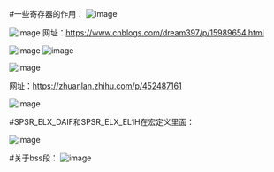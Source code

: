 #一些寄存器的作用：
![image](https://github.com/litterqi/operating-system/assets/123362884/37a1ee21-041e-485c-af43-dd8cfc841ced)

![image](https://github.com/litterqi/operating-system/assets/123362884/26ebe09a-a185-40f1-bc95-0b246201e1e5)
网址：https://www.cnblogs.com/dream397/p/15989654.html


![image](https://github.com/litterqi/operating-system/assets/123362884/4e099f70-07ef-4fa2-8bfa-d155ec91426e)
![image](https://github.com/litterqi/operating-system/assets/123362884/9bcf7e10-f0c2-4cc3-a067-78819914fc05)

![image](https://github.com/litterqi/operating-system/assets/123362884/17d419e6-a4f6-431a-a081-3e582ffa9747)

网址：https://zhuanlan.zhihu.com/p/452487161


![image](https://github.com/litterqi/operating-system/assets/123362884/45a92f2c-8207-4339-82e0-d0028aec9801)

#SPSR_ELX_DAIF和SPSR_ELX_EL1H在宏定义里面：

![image](https://github.com/litterqi/operating-system/assets/123362884/6294f8c1-3c90-401c-a65f-1776e4b4688a)

#关于bss段：
![image](https://github.com/litterqi/operating-system/assets/123362884/78e5c948-a4ed-4cde-b3e7-29c15d00cfbc)
